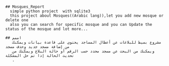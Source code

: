 
	## Mosques_Report
	  simple python project  with sqlite3 
	  this project about Mosques((Arabic lang)),let you add new mosque or delete one 
	  also you can search for specific mosque and you can Update the status of the mosque and lot more...
	 
	## اممم
	   مشروع بسيط للبلاغات عن أعطال المساجد يحتوي على قاعدة بيانات ويمكنك من إضافة مسجد جديد وحذف مسجد
	   ويمكنك من البحث عن مسجد محدد حسب الرقم أو حالة البلاغ ويمكنك من تحديث الحالة إذا تم حل المشكلة 
	   .
